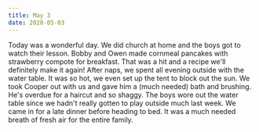 ```yaml
---
title: May 3
date: 2020-05-03
---
```

Today was a wonderful day. We did church at home and the boys got to watch their lesson. Bobby and Owen made cornmeal pancakes with strawberry compote for breakfast. That was a hit and a recipe we'll definitely make it again! After naps, we spent all evening outside with the water table. It was so hot, we even set up the tent to block out the sun. We took Cooper out with us and gave him a (much needed) bath and brushing. He's overdue for a haircut and so shaggy. The boys wore out the water table since we hadn't really gotten to play outside much last week. We came in for a late dinner before heading to bed. It was a much needed breath of fresh air for the entire family.